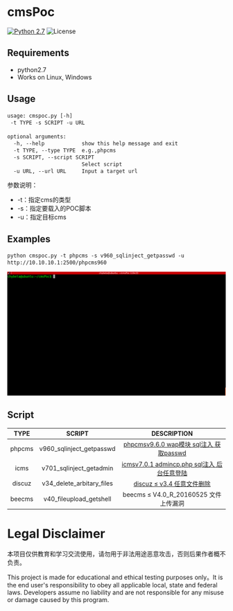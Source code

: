 # cmsPoc
[![Python 2.7](https://img.shields.io/badge/python-2.7-yellow.svg)](https://www.python.org/)
![License](https://img.shields.io/badge/license-GPLv2-red.svg)

## Requirements
- python2.7
- Works on Linux, Windows

## Usage
```
usage: cmspoc.py [-h]
 -t TYPE -s SCRIPT -u URL

optional arguments:
  -h, --help            show this help message and exit
  -t TYPE, --type TYPE  e.g.,phpcms
  -s SCRIPT, --script SCRIPT
                        Select script
  -u URL, --url URL     Input a target url
```

参数说明：
- -t：指定cms的类型
- -s：指定要载入的POC脚本
- -u：指定目标cms

## Examples
```
python cmspoc.py -t phpcms -s v960_sqlinject_getpasswd -u http://10.10.10.1:2500/phpcms960
```
![](https://github.com/CHYbeta/cmsPoc/blob/master/tty.gif?raw=true)

## Script
|  TYPE   | SCRIPT | DESCRIPTION  |
|:-------------:|:-------------:|:-----:|
|phpcms| v960_sqlinject_getpasswd | [phpcmsv9.6.0 wap模块 sql注入 获取passwd](https://chybeta.github.io/2017/08/04/%C2%96PHPCMS-v9-6-0-wap%E6%A8%A1%E5%9D%97sql%E6%B3%A8%E5%85%A5%E6%BC%8F%E6%B4%9E%E5%88%86%E6%9E%90/)|
|icms| v701_sqlinject_getadmin | [icmsv7.0.1 admincp.php sql注入 后台任意登陆](https://chybeta.github.io/2017/09/12/ICMSv7-0-1-admincp-class-php-sql%E6%B3%A8%E5%85%A5%E5%88%86%E6%9E%90/)|
|discuz| v34_delete_arbitary_files | [discuz ≤ v3.4 任意文件删除](https://chybeta.github.io/2017/10/15/DiscuzX-v3-4-%E4%BB%BB%E6%84%8F%E6%96%87%E4%BB%B6%E5%88%A0%E9%99%A4%E6%BC%8F%E6%B4%9E/)|
|beecms| v40_fileupload_getshell | beecms ≤ V4.0_R_20160525 文件上传漏洞|

# Legal Disclaimer
本项目仅供教育和学习交流使用，请勿用于非法用途恶意攻击，否则后果作者概不负责。

This project is made for educational and ethical testing purposes only。It is the end user's responsibility to obey all applicable local, state and federal laws. Developers assume no liability and are not responsible for any misuse or damage caused by this program.
